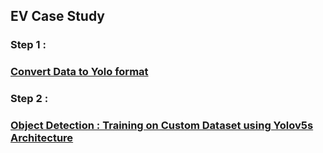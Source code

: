 ## EV Case Study ##

### Step 1 : ###

### [Convert Data to Yolo format](https://github.com/rvj07ai/EV/tree/main/Object_Detection/code/convertToYolo) ###

### Step 2 : ###

### [Object Detection : Training on Custom Dataset using Yolov5s Architecture](https://github.com/rvj07ai/EV/tree/main/Object_Detection/code/yolo-5s-model) ###
